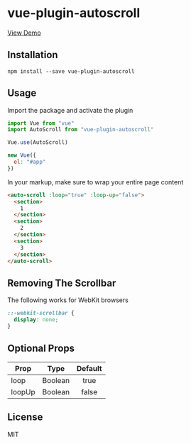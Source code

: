 # vue-plugin-autoscroll

[View Demo](https://cdn.rawgit.com/rppld/vue-plugin-autoscroll/1addcb83/examples/index.html)

## Installation

`npm install --save vue-plugin-autoscroll`

## Usage

Import the package and activate the plugin

```javascript
import Vue from "vue"
import AutoScroll from "vue-plugin-autoscroll"

Vue.use(AutoScroll)

new Vue({
  el: "#app"
})
```

In your markup, make sure to wrap your entire page content

```html
<auto-scroll :loop="true" :loop-up="false">
  <section>
    1
  </section>
  <section>
    2
  </section>
  <section>
    3
  </section>
</auto-scroll>
```

## Removing The Scrollbar

The following works for WebKit browsers

```css
::-webkit-scrollbar { 
  display: none; 
}
```

## Optional Props

| Prop          | Type          | Default       |
| ------------- |:-------------:|:-------------:|
| loop          | Boolean       | true          |
| loopUp        | Boolean       | false         |

## License

MIT